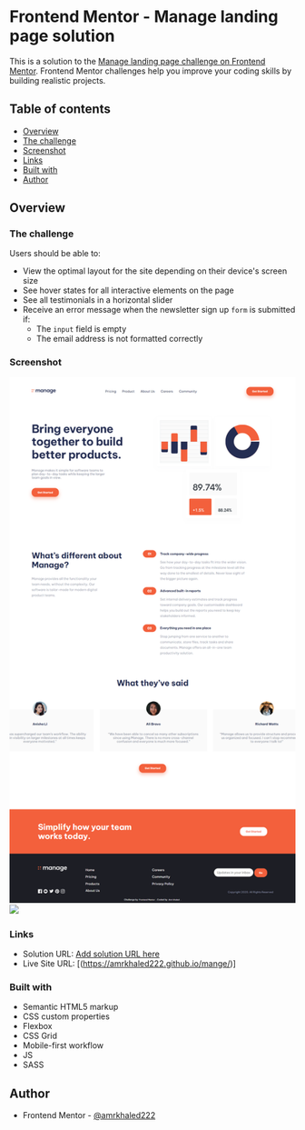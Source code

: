 # Frontend Mentor - Manage landing page solution

This is a solution to the [Manage landing page challenge on Frontend Mentor](https://www.frontendmentor.io/challenges/manage-landing-page-SLXqC6P5). Frontend Mentor challenges help you improve your coding skills by building realistic projects.

## Table of contents

- [Overview](#overview)
- [The challenge](#the-challenge)
- [Screenshot](#screenshot)
- [Links](#links)
- [Built with](#built-with)
- [Author](#author)

## Overview

### The challenge

Users should be able to:

- View the optimal layout for the site depending on their device's screen size
- See hover states for all interactive elements on the page
- See all testimonials in a horizontal slider
- Receive an error message when the newsletter sign up `form` is submitted if:
  - The `input` field is empty
  - The email address is not formatted correctly

### Screenshot

![](./desktopDesign.png)
![](./mobileDesign)

### Links

- Solution URL: [Add solution URL here](https://your-solution-url.com)
- Live Site URL: [(https://amrkhaled222.github.io/mange/)]

### Built with

- Semantic HTML5 markup
- CSS custom properties
- Flexbox
- CSS Grid
- Mobile-first workflow
- JS
- SASS

## Author

- Frontend Mentor - [@amrkhaled222](https://www.frontendmentor.io/profile/amrkhaled222)
